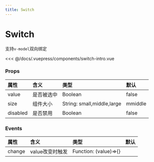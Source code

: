 ```yaml
---
title: Switch
---
```


# Switch
支持`v-model`双向绑定
<ClientOnly>
<switch-intro></switch-intro>
</ClientOnly>

<<< @/docs/.vuepress/components/switch-intro.vue


### Props
|属性|含义|类型|默认
|:-|:-|:-|:-|
|value|是否被选中|Boolean|false|
|size|组件大小|String: small,middle,large|mmiddle|
|disabled|是否禁用|Boolean|false|

### Events
|属性|含义|类型|默认
|:-|:-|:-|:-|
|change|value改变时触发|Function: (value)=>{}||
